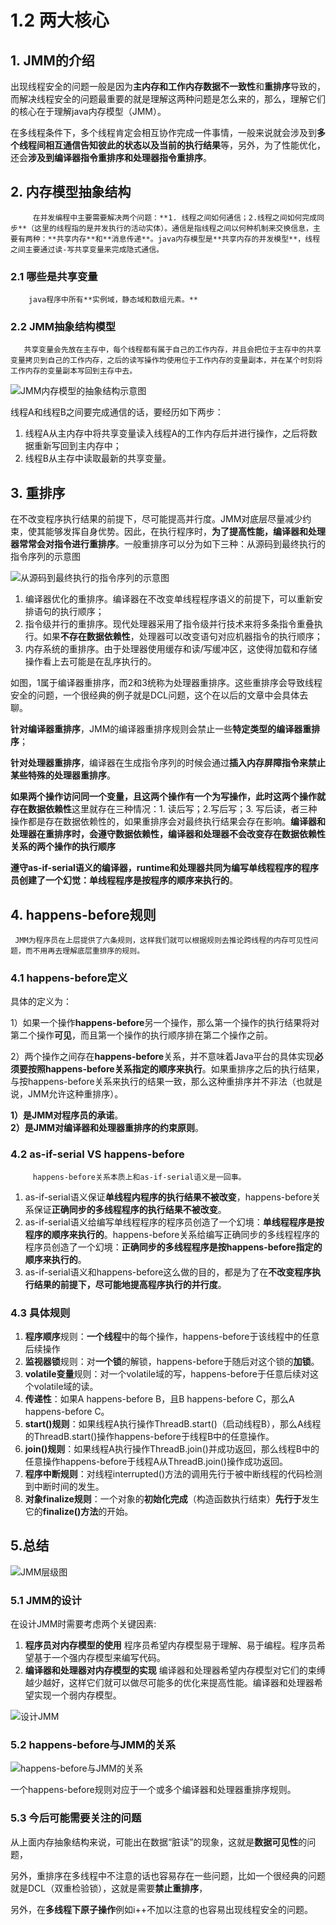 # 1.2 两大核心

## 1. JMM的介绍

出现线程安全的问题一般是因为**主内存和工作内存数据不一致性**和**重排序**导致的，而解决线程安全的问题最重要的就是理解这两种问题是怎么来的，那么，理解它们的核心在于理解java内存模型（JMM）。

在多线程条件下，多个线程肯定会相互协作完成一件事情，一般来说就会涉及到**多个线程间相互通信告知彼此的状态以及当前的执行结果**等，另外，为了性能优化，还会**涉及到编译器指令重排序和处理器指令重排序**。

## 2. 内存模型抽象结构

         在并发编程中主要需要解决两个问题：**1. 线程之间如何通信；2.线程之间如何完成同步**（这里的线程指的是并发执行的活动实体）。通信是指线程之间以何种机制来交换信息，主要有两种：**共享内存**和**消息传递**。java内存模型是**共享内存的并发模型**，线程之间主要通过读-写共享变量来完成隐式通信。

###  2.1 哪些是共享变量

        java程序中所有**实例域，静态域和数组元素。**

###  2.2 JMM抽象结构模型

       共享变量会先放在主存中，每个线程都有属于自己的工作内存，并且会把位于主存中的共享变量拷贝到自己的工作内存，之后的读写操作均使用位于工作内存的变量副本，并在某个时刻将工作内存的变量副本写回到主存中去。

![JMM&#x5185;&#x5B58;&#x6A21;&#x578B;&#x7684;&#x62BD;&#x8C61;&#x7ED3;&#x6784;&#x793A;&#x610F;&#x56FE;](../../.gitbook/assets/image.png)

线程A和线程B之间要完成通信的话，要经历如下两步：

1. 线程A从主内存中将共享变量读入线程A的工作内存后并进行操作，之后将数据重新写回到主内存中；
2. 线程B从主存中读取最新的共享变量。

## 3. 重排序

在不改变程序执行结果的前提下，尽可能提高并行度。JMM对底层尽量减少约束，使其能够发挥自身优势。因此，在执行程序时，**为了提高性能，编译器和处理器常常会对指令进行重排序**。一般重排序可以分为如下三种：从源码到最终执行的指令序列的示意图

![&#x4ECE;&#x6E90;&#x7801;&#x5230;&#x6700;&#x7EC8;&#x6267;&#x884C;&#x7684;&#x6307;&#x4EE4;&#x5E8F;&#x5217;&#x7684;&#x793A;&#x610F;&#x56FE;](../../.gitbook/assets/image%20%2821%29.png)

1. 编译器优化的重排序。编译器在不改变单线程程序语义的前提下，可以重新安排语句的执行顺序；
2. 指令级并行的重排序。现代处理器采用了指令级并行技术来将多条指令重叠执行。如果**不存在数据依赖性**，处理器可以改变语句对应机器指令的执行顺序；
3. 内存系统的重排序。由于处理器使用缓存和读/写缓冲区，这使得加载和存储操作看上去可能是在乱序执行的。

如图，1属于编译器重排序，而2和3统称为处理器重排序。这些重排序会导致线程安全的问题，一个很经典的例子就是DCL问题，这个在以后的文章中会具体去聊。

**针对编译器重排序**，JMM的编译器重排序规则会禁止一些**特定类型的编译器重排序**；

**针对处理器重排序**，编译器在生成指令序列的时候会通过**插入内存屏障指令来禁止某些特殊的处理器重排序**。

**如果两个操作访问同一个变量，且这两个操作有一个为写操作，此时这两个操作就存在数据依赖性**这里就存在三种情况：1. 读后写；2.写后写；3. 写后读，者三种操作都是存在数据依赖性的，如果重排序会对最终执行结果会存在影响。**编译器和处理器在重排序时，会遵守数据依赖性，编译器和处理器不会改变存在数据依赖性关系的两个操作的执行顺序**  
  
 **遵守as-if-serial语义的编译器，runtime和处理器共同为编写单线程程序的程序员创建了一个幻觉：单线程程序是按程序的顺序来执行的**。

## 4. happens-before规则

     JMM为程序员在上层提供了六条规则，这样我们就可以根据规则去推论跨线程的内存可见性问题，而不用再去理解底层重排序的规则。

### 4.1 happens-before定义

具体的定义为：

1）如果一个操作**happens-before**另一个操作，那么第一个操作的执行结果将对第二个操作**可见**，而且第一个操作的执行顺序排在第二个操作之前。

2）两个操作之间存在**happens-before**关系，并不意味着Java平台的具体实现**必须要按照happens-before关系指定的顺序来执行**。如果重排序之后的执行结果，与按happens-before关系来执行的结果一致，那么这种重排序并不非法（也就是说，JMM允许这种重排序）。  
 

**1）是JMM对程序员的承诺**。  
 **2）是JMM对编译器和处理器重排序的约束原则**。

### 4.2  **as-if-serial VS happens-before**

         happens-before关系本质上和as-if-serial语义是一回事。

1. as-if-serial语义保证**单线程内程序的执行结果不被改变**，happens-before关系保证**正确同步的多线程程序的执行结果不被改变**。
2. as-if-serial语义给编写单线程程序的程序员创造了一个幻境：**单线程程序是按程序的顺序来执行的**。happens-before关系给编写正确同步的多线程程序的程序员创造了一个幻境：**正确同步的多线程程序是按happens-before指定的顺序来执行的**。
3. as-if-serial语义和happens-before这么做的目的，都是为了在**不改变程序执行结果的前提下，尽可能地提高程序执行的并行度**。

### 4.3 具体规则

1. **程序顺序**规则：**一个线程**中的每个操作，happens-before于该线程中的任意后续操作
2. **监视器锁**规则：对**一个锁**的解锁，happens-before于随后对这个锁的**加锁**。
3. **volatile变量**规则：对一个volatile域的写，happens-before于任意后续对这个volatile域的读。
4. **传递性**：如果A happens-before B，且B happens-before C，那么A happens-before C。
5. **start\(\)规则**：如果线程A执行操作ThreadB.start\(\)（启动线程B），那么A线程的ThreadB.start\(\)操作happens-before于线程B中的任意操作。
6. **join\(\)规则**：如果线程A执行操作ThreadB.join\(\)并成功返回，那么线程B中的任意操作happens-before于线程A从ThreadB.join\(\)操作成功返回。
7. **程序中断规则**：对线程interrupted\(\)方法的调用先行于被中断线程的代码检测到中断时间的发生。
8. **对象finalize规则**：一个对象的**初始化完成**（构造函数执行结束）**先行于**发生它的**finalize\(\)方法**的开始。

## 5.总结

![JMM&#x5C42;&#x7EA7;&#x56FE;](../../.gitbook/assets/image%20%2861%29.png)

### 5.1 JMM的设计

在设计JMM时需要考虑两个关键因素:

1.  **程序员对内存模型的使用**  程序员希望内存模型易于理解、易于编程。程序员希望基于一个强内存模型来编写代码。
2.  **编译器和处理器对内存模型的实现**  编译器和处理器希望内存模型对它们的束缚越少越好，这样它们就可以做尽可能多的优化来提高性能。编译器和处理器希望实现一个弱内存模型。

![&#x8BBE;&#x8BA1;JMM](../../.gitbook/assets/image%20%2886%29.png)

### 5.2 happens-before与JMM的关系

![ happens-before&#x4E0E;JMM&#x7684;&#x5173;&#x7CFB;](../../.gitbook/assets/image%20%2826%29.png)

 一个happens-before规则对应于一个或多个编译器和处理器重排序规则。

### 5.3 今后可能需要关注的问题

 从上面内存抽象结构来说，可能出在数据“脏读”的现象，这就是**数据可见性**的问题，

另外，重排序在多线程中不注意的话也容易存在一些问题，比如一个很经典的问题就是DCL（双重检验锁），这就是需要**禁止重排序**，

另外，在**多线程下原子操作**例如i++不加以注意的也容易出现线程安全的问题。

